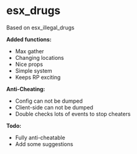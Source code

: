 # esx_drugs

Based on esx_illegal_drugs

**Added functions:**
- Max gather 
- Changing locations
- Nice props
- Simple system
- Keeps RP exciting

**Anti-Cheating:**
- Config can not be dumped
- Client-side can not be dumped
- Double checks lots of events to stop cheaters

**Todo:**
- Fully anti-cheatable
- Add some suggestions
